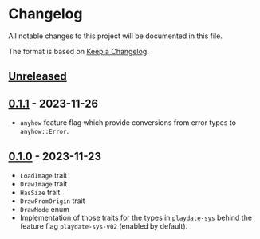 # Changelog

All notable changes to this project will be documented in this file.

The format is based on [Keep a Changelog](https://keepachangelog.com/en/1.0.0/).


## [Unreleased]


## [0.1.1] - 2023-11-26

* `anyhow` feature flag which provide conversions from error types to `anyhow::Error`.


## [0.1.0] - 2023-11-23

* `LoadImage` trait
* `DrawImage` trait
* `HasSize` trait
* `DrawFromOrigin` trait
* `DrawMode` enum
* Implementation of those traits for the types in [`playdate-sys`](https://docs.rs/playdate-sys/0.2) behind the feature
flag `playdate-sys-v02` (enabled by default).


[Unreleased]: https://github.com/jcornaz/beancount_parser_2/compare/v0.1.1...HEAD
[0.1.1]: https://github.com/jcornaz/beancount_parser_2/compare/v0.1.0...v0.1.1
[0.1.0]: https://github.com/jcornaz/beancount_parser_2/compare/...v0.1.0
